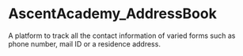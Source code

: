 # AscentAcademy_AddressBook
A platform to track all the contact information of varied forms such as phone number, mail ID or a residence address.
